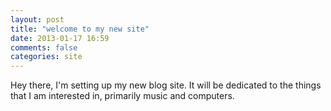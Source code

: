 ```yaml
---
layout: post
title: "welcome to my new site"
date: 2013-01-17 16:59
comments: false
categories: site
---
```


Hey there, I'm setting up my new blog site. It will be dedicated to the things that I am interested in, primarily music and computers.

